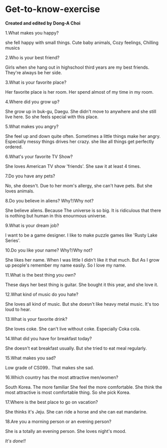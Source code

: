 # Get-to-know-exercise

**Created and edited by Dong-A Choi**

1.What makes you happy?

she fell happy with small things. Cute baby animals, Cozy feelings, Chilling musics

2.Who is your best friend?

Girls when she hang out in highschool third years are my best friends. They're always be her side.

3.What is your favorite place?

Her favorite place is her room. Her spend almost of my time in my room.

4.Where did you grow up?

She grow up in buk-gu, Daegu. She didn't move to anywhere and she still live here. So she feels special with this place.

5.What makes you angry?

She feel up and down quite often. Sometimes a little things make her angry. Especially messy things drives her crazy. she like all things get perfectly ordered.

6.What's your favorite TV Show?

She loves American TV show 'friends'. She saw it at least 4 times.

7.Do you have any pets?

No, she doesn't. Due to her mom's allergy, she can't have pets. But she loves animals.

8.Do you believe in aliens? Why?/Why not?

She believe aliens. Because The universe is so big. It is ridiculous that there is nothing but human in this enourmous universe.

9.What is your dream job?

I want to be a game designer. I like to make puzzle games like 'Rusty Lake Series'.

10.Do you like your name? Why?/Why not?

She likes her name. When I was little I didn't like it that much. But As I grow up people's remember my name easily. So I love my name.

11.What is the best thing you own?

These days her best thing is guitar. She bought it this year, and she love it.

12.What kind of music do you hate?

She loves all kind of music. But she doesn't like heavy metal music. It's too loud to hear.

13.What is your favorite drink?

She loves coke. She can't live without coke. Especially Coka cola.

14.What did you have for breakfast today?

She doesn't eat breakfast usually. But she tried to eat meal regularly.

15.What makes you sad?

Low grade of CS099.. That makes she sad.

16.Which country has the most attractive men/women?

South Korea. The more familiar She feel the more comfortable. She think the most attractive is most comfortable thing. So she pick Korea.

17.Where is the best place to go on vacation?

She thinks it's Jeju. She can ride a horse and she can eat mandarine.

18.Are you a morning person or an evening person?

She is a totally an evening person. She loves night's mood.

_It's done!!_

























